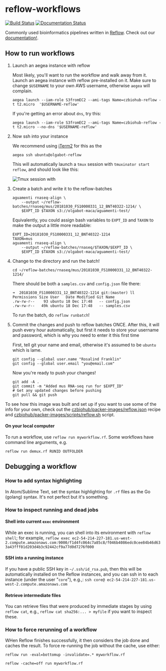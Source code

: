 # reflow-workflows
[![Build Status](https://travis-ci.org/czbiohub/reflow-workflows.svg?branch=master)](https://travis-ci.org/czbiohub/reflow-workflows) [![Documentation Status](https://readthedocs.org/projects/reflow-workflows/badge/?version=latest)](https://reflow-workflows.readthedocs.io/en/latest/?badge=latest)

Commonly used bioinformatics pipelines written in [Reflow](https://github.com/grailbio/reflow). Check out our [documentation!](https://reflow-workflows.readthedocs.io/en/latest/).

## How to run workflows
1. Launch an aegea instance with reflow

	Most likely, you'll want to run the workflow and walk away from it. Launch an aegea instance with reflow pre-installed on it. Make sure to change `$USERNAME` to your own AWS username, otherwise `aegea` will complain.

	```
	aegea launch --iam-role S3fromEC2 --ami-tags Name=czbiohub-reflow -t t2.micro  '$USERNAME-reflow'
	```

	If you're getting an error about `dns`, try this:


	```
	aegea launch --iam-role S3fromEC2 --ami-tags Name=czbiohub-reflow -t t2.micro --no-dns '$USERNAME-reflow'
	```

2. Now ssh into your instance

	We recommend using [iTerm2](https://www.iterm2.com/) for this as the 

	```
	aegea ssh ubuntu@olgabot-reflow
	```

	This will automatically launch a `tmux` session with `tmuxinator start reflow`, and should look like this:

	![Tmux session with ](images/fresh_instance_tmuxinator_login.png)


3. Create a batch and write it to the reflow-batches

	```
	aguamenti rnaseq-align \
		--output ~/reflow-batches/rnaseq/mus/20181030_FS10000331_12_BNT40322-1214/ \ 
		$EXPT_ID $TAXON s3://olgabot-maca/aguamenti-test/
	```

	Equivalently, you could assign bash variables to `EXPT_ID` and `TAXON` to make the output a little more readable:
	```
	EXPT_ID=20181030_FS10000331_12_BNT40322-1214
	TAXON=mus
	aguamenti rnaseq-align \
		--output ~/reflow-batches/rnaseq/$TAXON/$EXPT_ID \
		$EXPT_ID $TAXON s3://olgabot-maca/aguamenti-test/
	```

4. Change to the directory and run the batch!

	```
	cd ~/reflow-batches/rnaseq/mus/20181030_FS10000331_12_BNT40322-1214/
	```

	There should be both a `samples.csv` and `config.json` file there:

	```
	➜  20181030_FS10000331_12_BNT40322-1214 git:(master) ll
	Permissions Size User   Date Modified Git Name
	.rw-rw-r--    93 ubuntu 18 Dec 17:48   -- config.json
	.rw-rw-r--   49k ubuntu 18 Dec 17:48   -- samples.csv
	```

	To run the batch, do `reflow runbatch`!

5. Commit the changes and push to reflow batches ONCE. After this, it will push every hour automatically, but first it needs to store your username and password, which is why you need to enter it this first time

	First, tell git your name and email, otherwise it's assumed to be `ubuntu` which is lame.
	
	```
	git config --global user.name "Rosalind Franklin"
	git config --global user.email "you@email.com"
	```

	Now you're ready to push your changes!

	```
	git add -A .
	git commit -m "Added mus RNA-seq run for $EXPT_ID"
	# Get any updated changes before pushing
	git pull && git push
	```

To see how this image was built and set up if you want to use some of the info for your own, check out the [czbiohub/packer-images/reflow.json](https://github.com/czbiohub/packer-images/blob/master/reflow.json) recipe and [czbiohub/packer-images/scripts/reflow.sh](https://github.com/czbiohub/packer-images/tree/master/scripts) script.


#### On your local computer



To run a workflow, use `reflow run myworkflow.rf`. Some workflows have command line arguments, e.g.

```
reflow run demux.rf RUNID OUTFOLDER
```


## Debugging a workflow


### How to add syntax highlighting

In Atom/Sublime Text, set the syntax highlighting for `.rf` files as the Go (golang) syntax. It's not perfect but it's something.

### How to inspect running and dead jobs

#### Shell into current `exec` environment

While an exec is running, you can shell into its environment with `reflow shell`; for example, `reflow exec ec2-54-214-227-181.us-west-2.compute.amazonaws.com:9000/f1d4fc064c7a85c8/f046b4086edc0cee84b46d633a43fff01d203d4b3c92442cf9a77d0d7276f000`

#### SSH into a running instance

If you have a public SSH key in `~/.ssh/id_rsa.pub`, then this will be automatically installed on the Reflow instances, and you can ssh in to each instance (under the user "`core`"), e.g.,: `ssh core@ ec2-54-214-227-181.us-west-2.compute.amazonaws.com`

#### Retrieve intermediate files

You can retrieve files that were produced by immediate stages by using `reflow cat`, e.g., `reflow cat sha256:... > myfile` if you want to inspect these.

### How to force rerunning of a workflow

WHen Reflow finishes successfully, it then considers the job done and caches the result. To force re-running the job without the cache, use either:

```
reflow run -eval=bottomup -invalidate=.* myworkflow.rf
```


```
reflow -cache=off run myworkflow.rf
```
